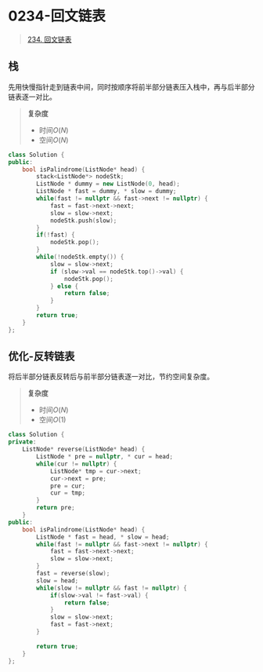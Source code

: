 # 0234-回文链表

> [234. 回文链表](https://leetcode.cn/problems/palindrome-linked-list/)

## 栈
先用快慢指针走到链表中间，同时按顺序将前半部分链表压入栈中，再与后半部分链表逐一对比。  
>**复杂度**
>- 时间$O(N)$
>- 空间$O(N)$

```cpp
class Solution {
public:
    bool isPalindrome(ListNode* head) {
        stack<ListNode*> nodeStk;
        ListNode * dummy = new ListNode(0, head);
        ListNode * fast = dummy, * slow = dummy;
        while(fast != nullptr && fast->next != nullptr) {
            fast = fast->next->next;
            slow = slow->next;
            nodeStk.push(slow);
        }
        if(!fast) {
            nodeStk.pop();
        }
        while(!nodeStk.empty()) {
            slow = slow->next;
            if (slow->val == nodeStk.top()->val) {
                nodeStk.pop();
            } else {
                return false;
            }
        }
        return true;
    }
};
```


## 优化-反转链表
将后半部分链表反转后与前半部分链表逐一对比，节约空间复杂度。  
>**复杂度**
>- 时间$O(N)$
>- 空间$O(1)$

```cpp
class Solution {
private:
    ListNode* reverse(ListNode* head) {
        ListNode * pre = nullptr, * cur = head;
        while(cur != nullptr) {
            ListNode* tmp = cur->next;
            cur->next = pre;
            pre = cur;
            cur = tmp;
        }
        return pre;
    }
public:
    bool isPalindrome(ListNode* head) {
        ListNode * fast = head, * slow = head;
        while(fast != nullptr && fast->next != nullptr) {
            fast = fast->next->next;
            slow = slow->next;
        }
        fast = reverse(slow);
        slow = head;
        while(slow != nullptr && fast != nullptr) {
            if(slow->val != fast->val) {
                return false;
            }
            slow = slow->next;
            fast = fast->next;
        }
        
        return true;
    }
};
```